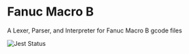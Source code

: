 # Fanuc Macro B
A Lexer, Parser, and Interpreter for Fanuc Macro B gcode files

![Jest Status](https://github.com/kevinkhill/fanuc-macro-b/actions/workflows/main.yml/badge.svg)
